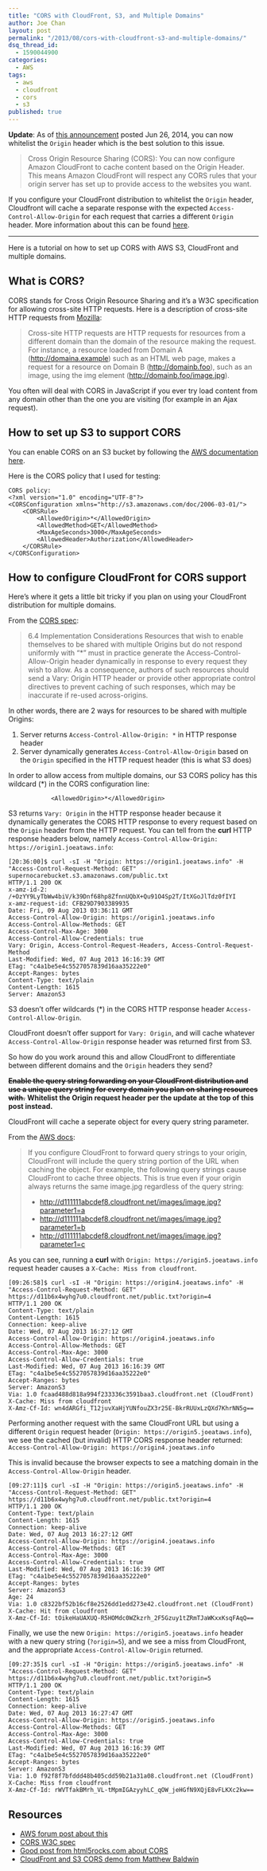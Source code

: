 ```yaml
---
title: "CORS with CloudFront, S3, and Multiple Domains"
author: Joe Chan
layout: post
permalink: "/2013/08/cors-with-cloudfront-s3-and-multiple-domains/"
dsq_thread_id: 
  - 1590044900
categories: 
  - AWS
tags: 
  - aws
  - cloudfront
  - cors
  - s3
published: true
---
```


**Update**: As of [this announcement](https://aws.amazon.com/about-aws/whats-new/2014/06/26/amazon-cloudfront-device-detection-geo-targeting-host-header-cors/) posted Jun 26, 2014, you can now whitelist the `Origin` header which is the best solution to this issue.

> Cross Origin Resource Sharing (CORS): You can now configure Amazon CloudFront to cache content based on the Origin Header. This means Amazon CloudFront will respect any CORS rules that your origin server has set up to provide access to the websites you want.

If you configure your CloudFront distribution to whitelist the `Origin` header, Cloudfront will cache a separate response with the expected `Access-Control-Allow-Origin` for each request that carries a different `Origin` header. More information about this can be found [here](http://docs.aws.amazon.com/AmazonCloudFront/latest/DeveloperGuide/header-caching.html).

--------------------------------------------------------------------------------

Here is a tutorial on how to set up CORS with AWS S3, CloudFront and multiple domains.

## What is CORS?

CORS stands for Cross Origin Resource Sharing and it&#8217;s a W3C specification for allowing cross-site HTTP requests. Here is a description of cross-site HTTP requests from <a href="https://developer.mozilla.org/en-US/docs/HTTP/Access_control_CORS" onclick="javascript:_gaq.push(['_trackEvent','outbound-article','http://developer.mozilla.org/en-US/docs/HTTP/Access_control_CORS']);">Mozilla</a>:

> Cross-site HTTP requests are HTTP requests for resources from a different domain than the domain of the resource making the request. For instance, a resource loaded from Domain A (http://domaina.example) such as an HTML web page, makes a request for a resource on Domain B (http://domainb.foo), such as an image, using the img element (http://domainb.foo/image.jpg).

You often will deal with CORS in JavaScript if you ever try load content from any domain other than the one you are visiting (for example in an Ajax request).

## How to set up S3 to support CORS

You can enable CORS on an S3 bucket by following the <a href="http://docs.aws.amazon.com/AmazonS3/latest/dev/cors.html" onclick="javascript:_gaq.push(['_trackEvent','outbound-article','http://docs.aws.amazon.com/AmazonS3/latest/dev/cors.html']);">AWS documentation here</a>.

Here is the CORS policy that I used for testing:

    CORS policy:
    <?xml version="1.0" encoding="UTF-8"?>
    <CORSConfiguration xmlns="http://s3.amazonaws.com/doc/2006-03-01/">
        <CORSRule>
            <AllowedOrigin>*</AllowedOrigin>
            <AllowedMethod>GET</AllowedMethod>
            <MaxAgeSeconds>3000</MaxAgeSeconds>
            <AllowedHeader>Authorization</AllowedHeader>
        </CORSRule>
    </CORSConfiguration>
    

## How to configure CloudFront for CORS support

Here&#8217;s where it gets a little bit tricky if you plan on using your CloudFront distribution for multiple domains.

From the <a href="http://www.w3.org/TR/cors/#resource-implementation" onclick="javascript:_gaq.push(['_trackEvent','outbound-article','http://www.w3.org/TR/cors/#resource-implementation']);">CORS spec</a>:

> 6.4 Implementation Considerations Resources that wish to enable themselves to be shared with multiple Origins but do not respond uniformly with &#8220;*&#8221; must in practice generate the Access-Control-Allow-Origin header dynamically in response to every request they wish to allow. As a consequence, authors of such resources should send a Vary: Origin HTTP header or provide other appropriate control directives to prevent caching of such responses, which may be inaccurate if re-used across-origins.

In other words, there are 2 ways for resources to be shared with multiple Origins:

1.  Server returns `Access-Control-Allow-Origin: *` in HTTP response header
2.  Server dynamically generates `Access-Control-Allow-Origin` based on the `Origin` specified in the HTTP request header (this is what S3 does)

In order to allow access from multiple domains, our S3 CORS policy has this wildcard (*) in the CORS configuration line:

                <AllowedOrigin>*</AllowedOrigin>
                
S3 returns `Vary: Origin` in the HTTP response header because it dynamically generates the CORS HTTP response to every request based on the `Origin` header from the HTTP request. You can tell from the **curl** HTTP response headers below, namely `Access-Control-Allow-Origin: https://origin1.joeataws.info`:

    [20:36:00]$ curl -sI -H "Origin: https://origin1.joeataws.info" -H "Access-Control-Request-Method: GET" supernocarebucket.s3.amazonaws.com/public.txt
    HTTP/1.1 200 OK
    x-amz-id-2: /+OzYY9LyTbWw4biV/k39Dnf68hp8ZfnnUQbX+Qu91O4Sp2T/ItXGoJlTdz0fIYI
    x-amz-request-id: CFB29D7903389935
    Date: Fri, 09 Aug 2013 03:36:11 GMT
    Access-Control-Allow-Origin: https://origin1.joeataws.info
    Access-Control-Allow-Methods: GET
    Access-Control-Max-Age: 3000
    Access-Control-Allow-Credentials: true
    Vary: Origin, Access-Control-Request-Headers, Access-Control-Request-Method
    Last-Modified: Wed, 07 Aug 2013 16:16:39 GMT
    ETag: "c4a1be5e4c5527057839d16aa35222e0"
    Accept-Ranges: bytes
    Content-Type: text/plain
    Content-Length: 1615
    Server: AmazonS3
    

S3 doesn&#8217;t offer wildcards (*) in the CORS HTTP response header `Access-Control-Allow-Origin`.

CloudFront doesn&#8217;t offer support for `Vary: Origin`, and will cache whatever `Access-Control-Allow-Origin` response header was returned first from S3.

So how do you work around this and allow CloudFront to differentiate between different domains and the `Origin` headers they send?

~~**Enable the query string forwarding on your CloudFront distribution and use a unique query string for every domain you plan on sharing resources with.**~~ **Whitelist the Origin request header per the update at the top of this post instead.**

CloudFront will cache a seperate object for every query string parameter.

From the <a href="http://docs.aws.amazon.com/AmazonCloudFront/latest/DeveloperGuide/QueryStringParameters.html" onclick="javascript:_gaq.push(['_trackEvent','outbound-article','http://docs.aws.amazon.com/AmazonCloudFront/latest/DeveloperGuide/QueryStringParameters.html']);">AWS docs</a>:

> If you configure CloudFront to forward query strings to your origin, CloudFront will include the query string portion of the URL when caching the object. For example, the following query strings cause CloudFront to cache three objects. This is true even if your origin always returns the same image.jpg regardless of the query string:
> 
> *   http://d111111abcdef8.cloudfront.net/images/image.jpg?parameter1=a
> *   http://d111111abcdef8.cloudfront.net/images/image.jpg?parameter1=b
> *   http://d111111abcdef8.cloudfront.net/images/image.jpg?parameter1=c

As you can see, running a **curl** with `Origin: https://origin5.joeataws.info` request header causes a `X-Cache: Miss from cloudfront`.

    [09:26:58]$ curl -sI -H "Origin: https://origin4.joeataws.info" -H "Access-Control-Request-Method: GET" https://d11b6x4wyhg7u0.cloudfront.net/public.txt?origin=4
    HTTP/1.1 200 OK
    Content-Type: text/plain
    Content-Length: 1615
    Connection: keep-alive
    Date: Wed, 07 Aug 2013 16:27:12 GMT
    Access-Control-Allow-Origin: https://origin4.joeataws.info
    Access-Control-Allow-Methods: GET
    Access-Control-Max-Age: 3000
    Access-Control-Allow-Credentials: true
    Last-Modified: Wed, 07 Aug 2013 16:16:39 GMT
    ETag: "c4a1be5e4c5527057839d16aa35222e0"
    Accept-Ranges: bytes
    Server: AmazonS3
    Via: 1.0 fcaad488d818a994f233336c3591baa3.cloudfront.net (CloudFront)
    X-Cache: Miss from cloudfront
    X-Amz-Cf-Id: wn4dARGfi_T12juvXaHjYUNfouZX3r25E-BkrRUUxLzQXd7KhrNN5g==
    

Performing another request with the same CloudFront URL but using a different `Origin` request header (`Origin: https://origin5.joeataws.info`), we see the cached (but invalid) HTTP CORS response header returned: `Access-Control-Allow-Origin: https://origin4.joeataws.info`

This is invalid because the browser expects to see a matching domain in the `Access-Control-Allow-Origin` header.

    [09:27:11]$ curl -sI -H "Origin: https://origin5.joeataws.info" -H "Access-Control-Request-Method: GET" https://d11b6x4wyhg7u0.cloudfront.net/public.txt?origin=4
    HTTP/1.1 200 OK
    Content-Type: text/plain
    Content-Length: 1615
    Connection: keep-alive
    Date: Wed, 07 Aug 2013 16:27:12 GMT
    Access-Control-Allow-Origin: https://origin4.joeataws.info
    Access-Control-Allow-Methods: GET
    Access-Control-Max-Age: 3000
    Access-Control-Allow-Credentials: true
    Last-Modified: Wed, 07 Aug 2013 16:16:39 GMT
    ETag: "c4a1be5e4c5527057839d16aa35222e0"
    Accept-Ranges: bytes
    Server: AmazonS3
    Age: 24
    Via: 1.0 c8322bf52b16cf8e2526dd1edd273e42.cloudfront.net (CloudFront)
    X-Cache: Hit from cloudfront
    X-Amz-Cf-Id: tOikeHaUAXUQ-R5HOMdc0WZkzrh_2F5Gzuy1tZRmTJaWKxxKsqFAqQ==
    

Finally, we use the new `Origin: https://origin5.joeataws.info` header with a new query string (`?origin=5`), and we see a miss from CloudFront, and the appropriate `Access-Control-Allow-Origin` returned.

    [09:27:35]$ curl -sI -H "Origin: https://origin5.joeataws.info" -H "Access-Control-Request-Method: GET" https://d11b6x4wyhg7u0.cloudfront.net/public.txt?origin=5
    HTTP/1.1 200 OK
    Content-Type: text/plain
    Content-Length: 1615
    Connection: keep-alive
    Date: Wed, 07 Aug 2013 16:27:47 GMT
    Access-Control-Allow-Origin: https://origin5.joeataws.info
    Access-Control-Allow-Methods: GET
    Access-Control-Max-Age: 3000
    Access-Control-Allow-Credentials: true
    Last-Modified: Wed, 07 Aug 2013 16:16:39 GMT
    ETag: "c4a1be5e4c5527057839d16aa35222e0"
    Accept-Ranges: bytes
    Server: AmazonS3
    Via: 1.0 f92f8f7bfddd48b405cdd59b21a31a08.cloudfront.net (CloudFront)
    X-Cache: Miss from cloudfront
    X-Amz-Cf-Id: rWVTfakBMrh_VL-tMpmIGAzyyhLC_qOW_jeHGfN9XQjE8vFLKXc2kw==
    

## Resources

*   <a href="https://forums.aws.amazon.com/thread.jspa?messageID=446433" onclick="javascript:_gaq.push(['_trackEvent','outbound-article','http://forums.aws.amazon.com/thread.jspa?messageID=446433']);">AWS forum post about this</a>
*   <a href="http://www.w3.org/TR/cors/" onclick="javascript:_gaq.push(['_trackEvent','outbound-article','http://www.w3.org/TR/cors/']);">CORS W3C spec</a>
*   <a href="http://www.html5rocks.com/en/tutorials/cors/" onclick="javascript:_gaq.push(['_trackEvent','outbound-article','http://www.html5rocks.com/en/tutorials/cors/']);">Good post from html5rocks.com about CORS</a>
*   <a href="http://matthewgbaldwin.com/" onclick="javascript:_gaq.push(['_trackEvent','outbound-article','http://matthewgbaldwin.com/']);">CloudFront and S3 CORS demo from Matthew Baldwin</a>

<p class="wp-flattr-button">
  <a class="FlattrButton" style="display:none;" href="http://virtuallyhyper.com/2013/08/cors-with-cloudfront-s3-and-multiple-domains/" title=" CORS with CloudFront, S3, and Multiple Domains" rev="flattr;uid:virtuallyhyper;language:en_GB;category:text;tags:aws,cloudfront,cors,s3,blog;button:compact;">Here is a tutorial on how to set up CORS with AWS S3, CloudFront and multiple domains. What is CORS? CORS stands for Cross Origin Resource Sharing and it&#8217;s a...</a>
</p>